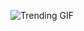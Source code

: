 
<!-- GIF_SECTION -->
![Trending GIF](https://media2.giphy.com/media/v1.Y2lkPThiYjIxNzcyeWY0ZWc3NDN0Y3Jtdmt4d3MwZWp3ZGFlbG96enE2aGdtd2E2ejVpcCZlcD12MV9naWZzX3NlYXJjaCZjdD1n/An7V0fylHZKGYd7dxw/giphy.gif)
<!-- END_GIF_SECTION -->
